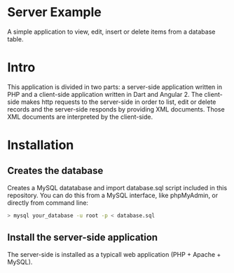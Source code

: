 # Server Example
A simple application to view, edit, insert or delete items from a database table.

# Intro

This application is divided in two parts: a server-side application written in PHP and a client-side application written in Dart and Angular 2. The client-side makes http requests to the server-side in order to list, edit or delete records and the server-side responds by providing XML documents. Those XML documents are interpreted by the client-side.

# Installation

## Creates the database

Creates a MySQL datatabase and import database.sql script included in this repository. You can do this from a MySQL interface, like phpMyAdmin, or directly from command line:

```bash
> mysql your_database -u root -p < database.sql
```

## Install the server-side application

The server-side is installed as a typicall web application (PHP + Apache + MySQL).

